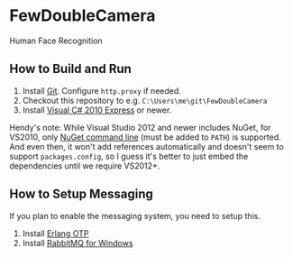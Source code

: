 # FewDoubleCamera
Human Face Recognition

## How to Build and Run

1. Install [Git](http://git-scm.com). Configure `http.proxy` if needed.
2. Checkout this repository to e.g. `C:\Users\me\git\FewDoubleCamera`
3. Install [Visual C# 2010 Express](http://www.visualstudio.com/en-us/downloads#d-2010-express) or newer.

Hendy's note: While Visual Studio 2012 and newer includes NuGet, for VS2010, only [NuGet command line](http://docs.nuget.org/docs/start-here/installing-nuget) (must be added to `PATH`) is supported. And even then, it won't add references automatically and doesn't seem to support `packages.config`, so I guess it's better to just embed the dependencies until we require VS2012+.

## How to Setup Messaging

If you plan to enable the messaging system, you need to setup this.

1. Install [Erlang OTP](http://www.erlang.org/download.html)
2. Install [RabbitMQ for Windows](https://www.rabbitmq.com/install-windows.html)
